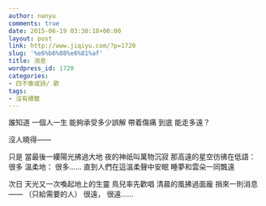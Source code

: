 ```yaml
---
author: nanyu
comments: true
date: 2015-06-19 03:30:18+00:00
layout: post
link: http://www.jiqiyu.com/?p=1720
slug: '%e6%b6%88%e6%81%af'
title: 消息
wordpress_id: 1720
categories:
- 四不像或詩/ 歌
tags:
- 沒有標籤
---
```


誰知道
一個人一生 能夠承受多少誤解
帶着傷痛 到底
能走多遠？

沒人曉得——

只是
當最後一縷陽光拂過大地
夜的神祇叫萬物沉寂
那高遠的星空彷彿在低語：
很多
溫柔地：
很多……
直到人們在這溫柔聲中安眠
睡夢和雲朵一同飄遠

次日
天光又一次喚起地上的生靈
鳥兒率先歡唱
清晨的風拂過面龐
捎來一則消息——
（只給需要的人）
很遠，
很遠……
